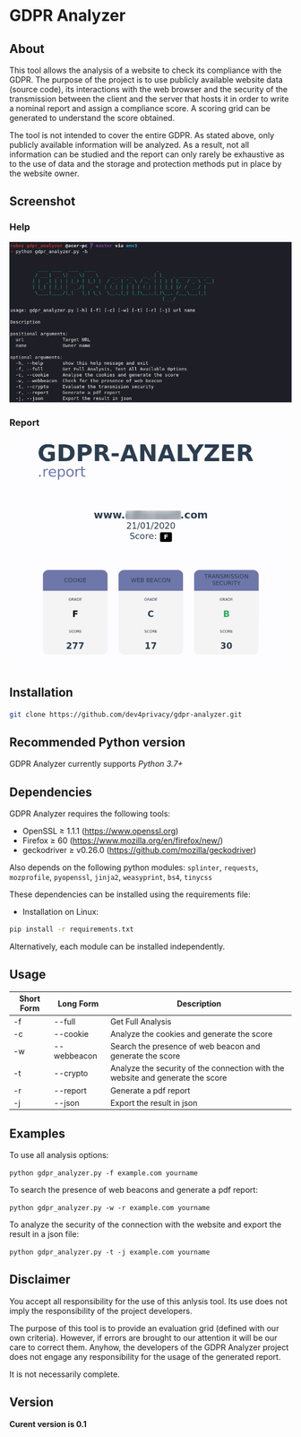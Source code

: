 # GDPR Analyzer

## About
This tool allows the analysis of a website to check its compliance with the GDPR.
The purpose of the project is to use publicly available website data (source code), its interactions with the web browser and the security of the transmission between the client and the server that hosts it in order to write a nominal report and assign a compliance score. A scoring grid can be generated to understand the score obtained.

The tool is not intended to cover the entire GDPR. As stated above, only publicly available information will be analyzed. As a result, not all information can be studied and the report can only rarely be exhaustive as to the use of data and the storage and protection methods put in place by the website owner.

## Screenshot
### Help
![help](utils/gdpr_analyzer-help.png "help")

### Report
![report](utils/gdpr_analyzer-report.png "report resume")

## Installation
```bash
git clone https://github.com/dev4privacy/gdpr-analyzer.git
```

## Recommended Python version
GDPR Analyzer currently supports *Python 3.7+*

## Dependencies

GDPR Analyzer requires the following tools:
* OpenSSL ≥ 1.1.1 (https://www.openssl.org)
* Firefox ≥ 60 (https://www.mozilla.org/en/firefox/new/)
* geckodriver ≥ v0.26.0 (https://github.com/mozilla/geckodriver)

Also depends on the following python modules: `splinter`, `requests`, `mozprofile`, `pyopenssl`, `jinja2`, `weasyprint`, `bs4`, `tinycss`

These dependencies can be installed using the requirements file:
* Installation on Linux:
```bash
pip install -r requirements.txt
```

Alternatively, each module can be installed independently.

## Usage

Short Form    | Long Form     | Description
------------- | ------------- |-------------
-f            | --full        | Get Full Analysis
-c            | --cookie      | Analyze the cookies and generate the score
-w            | --webbeacon   | Search the presence of web beacon and generate the score
-t            | --crypto      | Analyze the security of the connection with the website and generate the score
-r            | --report      | Generate a pdf report
-j            | --json        | Export the result in json

## Examples
To use all analysis options:

`python gdpr_analyzer.py -f example.com yourname`

To search the presence of web beacons and generate a pdf report:

`python gdpr_analyzer.py -w -r example.com yourname`

To analyze the security of the connection with the website and export the result in a json file:

`python gdpr_analyzer.py -t -j example.com yourname`

## Disclaimer
You accept all responsibility for the use of this anlysis tool. Its use does not imply the responsibility of the project developers.

The purpose of this tool is to provide an evaluation grid (defined with our own criteria). However, if errors are brought to our attention it will be our care to correct them. Anyhow, the developers of the GDPR Analyzer project does not engage any responsibility for the usage of the generated report.

It is not necessarily complete.

## Version
**Curent version is 0.1**
